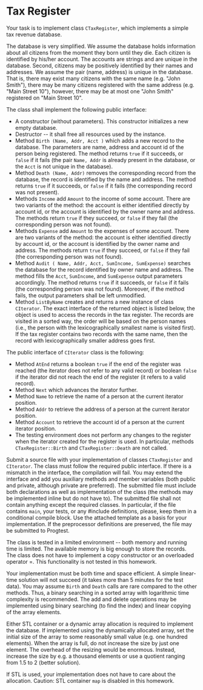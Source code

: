 # Tax Register


Your task is to implement class `CTaxRegister`, which implements a simple tax revenue database.

The database is very simplified. We assume the database holds information about all citizens from the moment they born until they die. Each citizen is identified by his/her account. The accounts are strings and are unique in the database. Second, citizens may be positively identified by their names and addresses. We assume the pair (name, address) is unique in the database. That is, there may exist many citizens with the same name (e.g. "John Smith"), there may be many citizens registered with the same address (e.g. "Main Street 10"), however, there may be at most one "John Smith" registered on "Main Street 10".

The class shall implement the following public interface:

-   A constructor (without parameters). This constructor initializes a new empty database.
-   Destructor -- it shall free all resources used by the instance.
-   Method `Birth (Name, Addr, Acct )` which adds a new record to the database. The parameters are name, address and account id of the person being registered. The method returns `true` if it succeeds, or `false` if it fails (the pair `Name, Addr` is already present in the database, or the `Acct` is not unique in the database).
-   Method `Death (Name, Addr)` removes the corresponding record from the database, the record is identified by the name and address. The method returns `true` if it succeeds, or `false` if it fails (the corresponding record was not present).
-   Methods `Income` add `Amount` to the income of some account. There are two variants of the method: the account is either identified directly by account id, or the account is identified by the owner name and address. The methods return `true` if they succeed, or `false` if they fail (the corresponding person was not found).
-   Methods `Expense` add `Amount` to the expenses of some account. There are two variants of the method: the account is either identified directly by account id, or the account is identified by the owner name and address. The methods return `true` if they succeed, or `false` if they fail (the corresponding person was not found).
-   Method `Audit ( Name, Addr, Acct, SumIncome, SumExpense)` searches the database for the record identified by owner name and address. The method fills the `Acct`, `SumIncome`, and `SumExpense` output parameters accordingly. The method returns `true` if it succeeds, or `false` if it fails (the corresponding person was not found). Moreover, if the method fails, the output parameters shall be left unmodified.
-   Method `ListByName` creates and returns a new instance of class `CIterator`. The exact interface of the returned object is listed below, the object is used to access the records in the tax register. The records are visited in a sorted way, the order will be based on the person names (i.e., the person with the lexicographically smallest name is visited first). If the tax register contains two records with the same name, then the record with lexicographically smaller address goes first.

The public interface of `CIterator` class is the following:

-   Method `AtEnd` returns a boolean `true` if the end of the register was reached (the iterator does not refer to any valid record) or boolean `false` if the iterator did not reach the end of the register (it refers to a valid record).
-   Method `Next` which advances the iterator further.
-   Method `Name` to retrieve the name of a person at the current iterator position.
-   Method `Addr` to retrieve the address of a person at the current iterator position.
-   Method `Account` to retrieve the account id of a person at the current iterator position.
-   The testing environment does not perform any changes to the register when the iterator created for the register is used. In particular, methods `CTaxRegister::Birth` and `CTaxRegister::Death` are not called.

Submit a source file with your implementation of classes `CTaxRegister` and `CIterator`. The class must follow the required public interface. If there is a mismatch in the interface, the compilation will fail. You may extend the interface and add you auxiliary methods and member variables (both public and private, although private are preferred). The submitted file must include both declarations as well as implementation of the class (the methods may be implemented inline but do not have to). The submitted file shall not contain anything except the required classes. In particular, if the file contains `main`, your tests, or any \#include definitions, please, keep them in a conditional compile block. Use the attached template as a basis for your implementation. If the preprocessor definitions are preserved, the file may be submitted to Progtest.

The class is tested in a limited environment -- both memory and running time is limited. The available memory is big enough to store the records. The class does not have to implement a copy constructor or an overloaded operator =. This functionality is not tested in this homework.

Your implementation must be both time and space efficient. A simple linear-time solution will not succeed (it takes more than 5 minutes for the test data). You may assume `Birth` and `Death` calls are rare compared to the other methods. Thus, a binary searching in a sorted array with logarithmic time complexity is recommended. The add and delete operations may be implemented using binary searching (to find the index) and linear copying of the array elements.

Either STL container or a dynamic array allocation is required to implement the database. If implemented using the dynamically allocated array, set the initial size of the array to some reasonably small value (e.g. one hundred elements). When the array is full, do not increase the size by just one element. The overhead of the resizing would be enormous. Instead, increase the size by e.g. a thousand elements or use a quotient ranging from 1.5 to 2 (better solution).

If STL is used, your implementation does not have to care about the allocation. Caution: STL container `map` is disabled in this homework.

